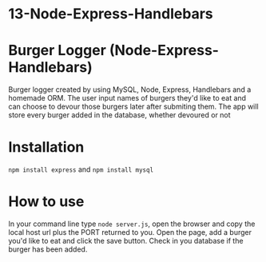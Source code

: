 # 13-Node-Express-Handlebars

# Burger Logger (Node-Express-Handlebars)
 Burger logger created by using MySQL, Node, Express, Handlebars and a homemade ORM. The user input names of burgers they'd like to eat and can choose to devour those burgers later after submiting them. The app will store every burger added in the database, whether devoured or not
 
# Installation 
 `npm install express` and `npm install mysql`  
 
# How to use 
 In your command line type `node server.js`, open the browser and copy the local host url plus the PORT returned to you. Open the page, add a burger you'd like to eat and click the save button. Check in you database if the burger has been added.  
